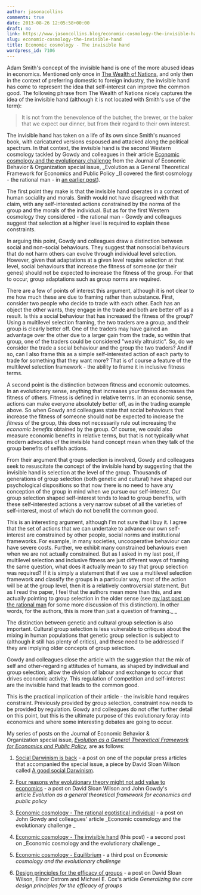 ```yaml
---
author: jasonacollins
comments: true
date: 2013-08-26 12:05:58+00:00
draft: no
link: https://www.jasoncollins.blog/economic-cosmology-the-invisible-hand/
slug: economic-cosmology-the-invisible-hand
title: Economic cosmology - The invisible hand
wordpress_id: 7106
---
```


Adam Smith's concept of the invisible hand is one of the more abused ideas in economics. Mentioned only once in [The Wealth of Nations](http://www.gutenberg.org/ebooks/3300), and only then in the context of preferring domestic to foreign industry, the invisible hand has come to represent the idea that self-interest can improve the common good. The following phrase from The Wealth of Nations nicely captures the idea of the invisible hand (although it is not located with Smith's use of the term):


<blockquote>It is not from the benevolence of the butcher, the brewer, or the baker that we expect our dinner, but from their regard to their own interest.</blockquote>


The invisible hand has taken on a life of its own since Smith's nuanced book, with caricatured versions espoused and attacked along the political spectrum. In that context, the invisible hand is the second Western cosmology tackled by Gowdy and colleagues in their article [Economic cosmology and the evolutionary challenge](https://doi.org/10.1016/j.jebo.2012.12.009) from the Journal of Economic Behavior & Organization special issue, _Evolution as a General Theoretical Framework for Economics and Public Policy _(I covered the first cosmology - the rational man - in [an earlier post](https://www.jasoncollins.blog/economic-cosmology-the-rational-egotistical-individual/)).

The first point they make is that the invisible hand operates in a context of human sociality and morals. Smith would not have disagreed with that claim, with any self-interested actions constrained by the norms of the group and the morals of the individual. But as for the first Western cosmology they considered - the rational man - Gowdy and colleagues suggest that selection at a higher level is required to explain these constraints.

In arguing this point, Gowdy and colleagues draw a distinction between social and non-social behaviours. They suggest that nonsocial behaviours that do not harm others can evolve through individual level selection. However, given that adaptations at a given level require selection at that level, social behaviours that increase the fitness of someone (or their genes) should not be expected to increase the fitness of the group. For that to occur, group adaptations such as group norms are required.

There are a few of points of interest this argument, although it is not clear to me how much these are due to framing rather than substance. First, consider two people who decide to trade with each other. Each has an object the other wants, they engage in the trade and both are better off as a result. Is this a social behaviour that has increased the fitness of the group? Using a multilevel selection framing, the two traders are a group, and their group is clearly better off. One of the traders may have gained an advantage over the other due to a larger gain from the trade, so within that group, one of the traders could be considered "weakly altruistic". So, do we consider the trade a social behaviour and the group the two traders? And if so, can I also frame this as a simple self-interested action of each party to trade for something that they want more? That is of course a feature of the multilevel selection framework - the ability to frame it in inclusive fitness terms.

A second point is the distinction between fitness and economic outcomes. In an evolutionary sense, anything that increases your fitness decreases the fitness of others. Fitness is defined in relative terms. In an economic sense, actions can make everyone absolutely better off, as in the trading example above. So when Gowdy and colleagues state that social behaviours that increase the fitness of someone should not be expected to increase the _fitness_ of the group, this does not necessarily rule out increasing the _economic benefits_ obtained by the group. Of course, we could also measure economic benefits in relative terms, but that is not typically what modern advocates of the invisible hand concept mean when they talk of the group benefits of selfish actions.

From their argument that group selection is involved, Gowdy and colleagues seek to resuscitate the concept of the invisible hand by suggesting that the invisible hand is selection at the level of the group. Thousands of generations of group selection (both genetic and cultural) have shaped our psychological dispositions so that now there is no need to have any conception of the group in mind when we pursue our self-interest. Our group selection shaped self-interest tends to lead to group benefits, with these self-interested actions a very narrow subset of all the varieties of self-interest, most of which do not benefit the common good.

This is an interesting argument, although I'm not sure that I buy it. I agree that the set of actions that we can undertake to advance our own self-interest are constrained by other people, social norms and institutional frameworks. For example, in many societies, uncooperative behaviour can have severe costs. Further, we exhibit many constrained behaviours even when we are not actually constrained. But as I asked in my last post, if multilevel selection and inclusive fitness are just different ways of framing the same question, what does it actually mean to say that group selection was required? If it is simply a statement that if we use a multilevel selection framework and classify the groups in a particular way, most of the action will be at the group level, then it is a relatively controversial statement. But as I read the paper, I feel that the authors mean more than this, and are actually pointing to group selection in the older sense (see [my last post on the rational man](https://www.jasoncollins.blog/economic-cosmology-the-rational-egotistical-individual/) for some more discussion of this distinction). In other words, for the authors, this is more than just a question of framing._
_

The distinction between genetic and cultural group selection is also important. Cultural group selection is less vulnerable to critiques about the mixing in human populations that genetic group selection is subject to (although it still has plenty of critics), and these need to be addressed if they are implying older concepts of group selection.

Gowdy and colleagues close the article with the suggestion that the mix of self and other-regarding attitudes of humans, as shaped by individual and group selection, allow the division of labour and exchange to occur that drives economic activity. This regulation of competition and self-interest are the invisible hand that leads to the common good.

This is the practical implication of their article - the invisible hand requires constraint. Previously provided by group selection, constraint now needs to be provided by regulation. Gowdy and colleagues do not offer further detail on this point, but this is the ultimate purpose of this evolutionary foray into economics and where some interesting debates are going to occur.

My series of posts on the Journal of Economic Behavior & Organization special issue, [_Evolution as a General Theoretical Framework for Economics and Public Policy_](http://www.sciencedirect.com/science/journal/01672681/90/supp/S), are as follows:



	
  1. [Social Darwinism is back](https://www.jasoncollins.blog/social-darwinism-is-back/) - a post on one of the popular press articles that accompanied the special issue, a piece by David Sloan Wilson called [A good social Darwinism](http://www.aeonmagazine.com/living-together/how-evolution-can-reform-economics/).

	
  2. [Four reasons why evolutionary theory might not add value to economics](https://www.jasoncollins.blog/four-reasons-why-evolutionary-theory-might-not-add-value-to-economics/) - a post on David Sloan Wilson and John Gowdy's article _Evolution as a general theoretical framework for economics and public policy_

	
  3. [Economic cosmology - The rational egotistical individual](https://www.jasoncollins.blog/economic-cosmology-the-rational-egotistical-individual/) - a post on John Gowdy and colleagues' article _Economic cosmology and the evolutionary challenge _

	
  4. [Economic cosmology - The invisible hand](https://www.jasoncollins.blog/economic-cosmology-the-invisible-hand/) (this post) - a second post on _Economic cosmology and the evolutionary challenge _

	
  5. [Economic cosmology - Equilibrium](https://www.jasoncollins.blog/economic-cosmology-equilibrium/) - a third post on _Economic cosmology and the evolutionary challenge_

	
  6. [Design principles for the efficacy of groups](https://www.jasoncollins.blog/design-principles-efficacy-groups/) - a post on David Sloan Wilson, Elinor Ostrom and Michael E. Cox's article _Generalizing the core design principles for the efficacy of groups_


